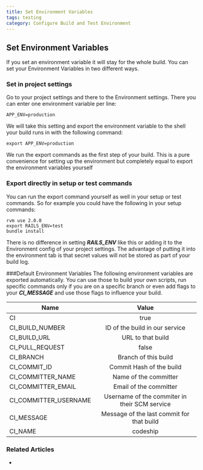 ```yaml
---
title: Set Environment Variables
tags: testing
category: Configure Build and Test Environment
---
```


## Set Environment Variables

If you set an environment variable it will stay for the whole build. You can set your Environment Variables in two different ways.

### Set in project settings
Go to your project settings and there to the Environment settings. There you can enter one environment variable per line:

    APP_ENV=production

We will take this setting and export the environment variable to the shell your build runs in with the following command:

    export APP_ENV=production

We run the export commands as the first step of your build. This is a pure convenience for setting up the environment but completely equal to export the environment variables yourself

### Export directly in setup or test commands
You can run the export command yourself as well in your setup or test commands. So for example you could have the following in your setup commands:


    rvm use 2.0.0
    export RAILS_ENV=test
    bundle install


There is no difference in setting ***RAILS_ENV*** like this or adding it to the Environment config of your project settings. The advantage of putting it into the environment tab is that secret values will not be stored as part of your build log.

###Default Environment Variables
The following environment variables are exported automatically. You can use those to build your own scripts, run specific commands only if you are on a specific branch or even add flags to your ***CI_MESSAGE*** and use those flags to influence your build.

| Name                        | Value                                              |
| ----------------------------|:--------------------------------------------------:|
| CI                          |  true                                              |
| CI_BUILD_NUMBER             |  ID of the build in our service                    |
| CI_BUILD_URL                |  URL to that build                                 |
| CI_PULL_REQUEST             |  false                                             |
| CI_BRANCH                   |  Branch of this build                              |
|  CI_COMMIT_ID               |  Commit Hash of the build                          |
| CI_COMMITTER_NAME           |  Name of the committer                             |
| CI_COMMITTER_EMAIL          |  Email of the committer                            |
| CI_COMMITTER_USERNAME       |  Username of the commiter in their SCM service     |
| CI_MESSAGE                  |  Message of the last commit for that build         |
| CI_NAME                     |  codeship                                          |

### Related Articles
-
